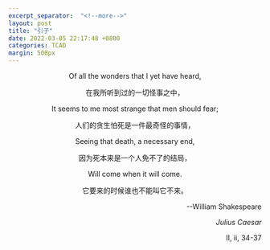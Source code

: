 ```yaml
---
excerpt_separator:  "<!--more-->"
layout: post
title: "引子"
date: 2022-03-05 22:17:48 +0800
categories: TCAD
margin: 500px
---
```





<body>
<p style=" font-size:100%; text-align:center;">Of all the wonders that I yet have heard,</p>  
<p style=" font-size:100%; text-align:center;">在我所听到过的一切怪事之中，</p>  
<p style="font-size:100%; text-align:center;">It seems to me most strange that men should fear;</p> 
<p style="font-size:100%; text-align:center;">人们的贪生怕死是一件最奇怪的事情，</p>  
<p style="font-size:100%; text-align:center;">Seeing that death, a necessary end,</p>  
<p style="font-size:100%; text-align:center;">因为死本来是一个人免不了的结局，</p>  
<p style="font-size:100%; text-align:center;">Will come when it will come.</p>   
<p style="font-size:100%; text-align:center;">它要来的时候谁也不能叫它不来。</p>   
<p style="font-size:100%; text-align:RIGHT;">--William Shakespeare</p>  <p style="font-size:100%; text-align:right;"><i>Julius Caesar</i></p>  <p style="font-size:100%; text-align:right;">II, ii, 34-37</p>  
</body>




